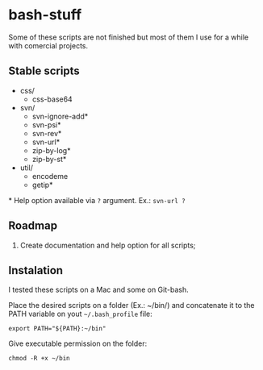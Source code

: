 # bash-stuff

Some of these scripts are not finished but most of them I use for a while with comercial projects.

## Stable scripts

- css/
	- css-base64
- svn/
	- svn-ignore-add*
	- svn-psi*
	- svn-rev*
	- svn-url*
	- zip-by-log*
	- zip-by-st*
- util/
	- encodeme
	- getip*

\* Help option available via `?` argument. Ex.: `svn-url ?`

## Roadmap

1. Create documentation and help option for all scripts;

## Instalation

I tested these scripts on a Mac and some on Git-bash.

Place the desired scripts on a folder (Ex.: ~/bin/) and concatenate it to the PATH variable on yout `~/.bash_profile` file:

    export PATH="${PATH}:~/bin"

Give executable permission on the folder:

    chmod -R +x ~/bin